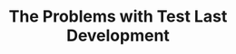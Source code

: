 ---
layout: post
title: The Problems with Test Last Development
comments: true
category: software-craftsmanship
tags: [code-quality, tdd]
---